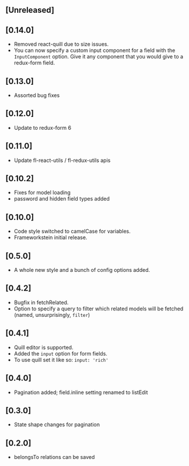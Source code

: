 
## [Unreleased]

## [0.14.0]
 - Removed react-quill due to size issues.
 - You can now specify a custom input component for a field with the `InputComponent` option. Give it any component that you would give to a redux-form field.

## [0.13.0]
 - Assorted bug fixes 

## [0.12.0]
 - Update to redux-form 6

## [0.11.0]
 - Update fl-react-utils / fl-redux-utils apis

## [0.10.2]
 - Fixes for model loading
 - password and hidden field types added

## [0.10.0]
 - Code style switched to camelCase for variables. 
 - Frameworkstein initial release.

## [0.5.0]
 - A whole new style and a bunch of config options added.

## [0.4.2]
 - Bugfix in fetchRelated. 
 - Option to specify a query to filter which related models will be fetched (named, unsurprisingly, `filter`) 

## [0.4.1]
 - Quill editor is supported. 
 - Added the `input` option for form fields. 
 - To use quill set it like so: `input: 'rich'`

## [0.4.0]
 - Pagination added; field.inline setting renamed to listEdit

## [0.3.0]
 - State shape changes for pagination

## [0.2.0]
 - belongsTo relations can be saved

